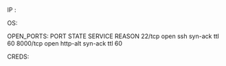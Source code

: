 IP :

OS:

OPEN_PORTS:
PORT     STATE SERVICE  REASON
22/tcp   open  ssh      syn-ack ttl 60
8000/tcp open  http-alt syn-ack ttl 60



CREDS:

 
